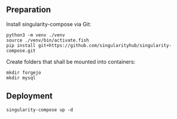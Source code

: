 ## Preparation

Install singularity-compose via Git:

```
python3 -m venv ./venv
source ./venv/bin/activate.fish
pip install git+https://github.com/singularityhub/singularity-compose.git
```

Create folders that shall be mounted into containers:

```
mkdir forgejo
mkdir mysql
```

## Deployment

```
singularity-compose up -d
```

